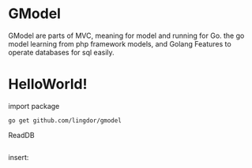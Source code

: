 # GModel
GModel are parts of MVC, meaning for model and running for Go. the go model learning from php framework models,
and Golang Features to operate databases for sql easily.

# HelloWorld!
import package
```shell
go get github.com/lingdor/gmodel
```
ReadDB
```go


```

insert:

```go






```